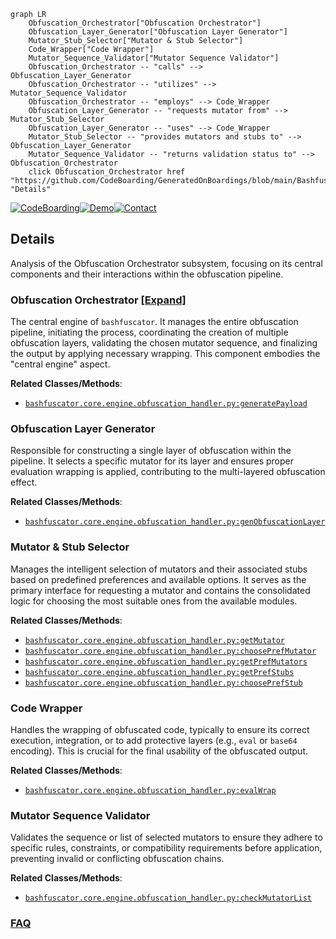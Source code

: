 ```mermaid
graph LR
    Obfuscation_Orchestrator["Obfuscation Orchestrator"]
    Obfuscation_Layer_Generator["Obfuscation Layer Generator"]
    Mutator_Stub_Selector["Mutator & Stub Selector"]
    Code_Wrapper["Code Wrapper"]
    Mutator_Sequence_Validator["Mutator Sequence Validator"]
    Obfuscation_Orchestrator -- "calls" --> Obfuscation_Layer_Generator
    Obfuscation_Orchestrator -- "utilizes" --> Mutator_Sequence_Validator
    Obfuscation_Orchestrator -- "employs" --> Code_Wrapper
    Obfuscation_Layer_Generator -- "requests mutator from" --> Mutator_Stub_Selector
    Obfuscation_Layer_Generator -- "uses" --> Code_Wrapper
    Mutator_Stub_Selector -- "provides mutators and stubs to" --> Obfuscation_Layer_Generator
    Mutator_Sequence_Validator -- "returns validation status to" --> Obfuscation_Orchestrator
    click Obfuscation_Orchestrator href "https://github.com/CodeBoarding/GeneratedOnBoardings/blob/main/Bashfuscator/Obfuscation_Orchestrator.md" "Details"
```

[![CodeBoarding](https://img.shields.io/badge/Generated%20by-CodeBoarding-9cf?style=flat-square)](https://github.com/CodeBoarding/GeneratedOnBoardings)[![Demo](https://img.shields.io/badge/Try%20our-Demo-blue?style=flat-square)](https://www.codeboarding.org/demo)[![Contact](https://img.shields.io/badge/Contact%20us%20-%20contact@codeboarding.org-lightgrey?style=flat-square)](mailto:contact@codeboarding.org)

## Details

Analysis of the Obfuscation Orchestrator subsystem, focusing on its central components and their interactions within the obfuscation pipeline.

### Obfuscation Orchestrator [[Expand]](./Obfuscation_Orchestrator.md)
The central engine of `bashfuscator`. It manages the entire obfuscation pipeline, initiating the process, coordinating the creation of multiple obfuscation layers, validating the chosen mutator sequence, and finalizing the output by applying necessary wrapping. This component embodies the "central engine" aspect.


**Related Classes/Methods**:

- <a href="https://github.com/Bashfuscator/Bashfuscator/blob/master/bashfuscator/core/engine/obfuscation_handler.py" target="_blank" rel="noopener noreferrer">`bashfuscator.core.engine.obfuscation_handler.py:generatePayload`</a>


### Obfuscation Layer Generator
Responsible for constructing a single layer of obfuscation within the pipeline. It selects a specific mutator for its layer and ensures proper evaluation wrapping is applied, contributing to the multi-layered obfuscation effect.


**Related Classes/Methods**:

- <a href="https://github.com/Bashfuscator/Bashfuscator/blob/master/bashfuscator/core/engine/obfuscation_handler.py" target="_blank" rel="noopener noreferrer">`bashfuscator.core.engine.obfuscation_handler.py:genObfuscationLayer`</a>


### Mutator & Stub Selector
Manages the intelligent selection of mutators and their associated stubs based on predefined preferences and available options. It serves as the primary interface for requesting a mutator and contains the consolidated logic for choosing the most suitable ones from the available modules.


**Related Classes/Methods**:

- <a href="https://github.com/Bashfuscator/Bashfuscator/blob/master/bashfuscator/core/engine/obfuscation_handler.py" target="_blank" rel="noopener noreferrer">`bashfuscator.core.engine.obfuscation_handler.py:getMutator`</a>
- <a href="https://github.com/Bashfuscator/Bashfuscator/blob/master/bashfuscator/core/engine/obfuscation_handler.py" target="_blank" rel="noopener noreferrer">`bashfuscator.core.engine.obfuscation_handler.py:choosePrefMutator`</a>
- <a href="https://github.com/Bashfuscator/Bashfuscator/blob/master/bashfuscator/core/engine/obfuscation_handler.py" target="_blank" rel="noopener noreferrer">`bashfuscator.core.engine.obfuscation_handler.py:getPrefMutators`</a>
- <a href="https://github.com/Bashfuscator/Bashfuscator/blob/master/bashfuscator/core/engine/obfuscation_handler.py" target="_blank" rel="noopener noreferrer">`bashfuscator.core.engine.obfuscation_handler.py:getPrefStubs`</a>
- <a href="https://github.com/Bashfuscator/Bashfuscator/blob/master/bashfuscator/core/engine/obfuscation_handler.py" target="_blank" rel="noopener noreferrer">`bashfuscator.core.engine.obfuscation_handler.py:choosePrefStub`</a>


### Code Wrapper
Handles the wrapping of obfuscated code, typically to ensure its correct execution, integration, or to add protective layers (e.g., `eval` or `base64` encoding). This is crucial for the final usability of the obfuscated output.


**Related Classes/Methods**:

- <a href="https://github.com/Bashfuscator/Bashfuscator/blob/master/bashfuscator/core/engine/obfuscation_handler.py" target="_blank" rel="noopener noreferrer">`bashfuscator.core.engine.obfuscation_handler.py:evalWrap`</a>


### Mutator Sequence Validator
Validates the sequence or list of selected mutators to ensure they adhere to specific rules, constraints, or compatibility requirements before application, preventing invalid or conflicting obfuscation chains.


**Related Classes/Methods**:

- <a href="https://github.com/Bashfuscator/Bashfuscator/blob/master/bashfuscator/core/engine/obfuscation_handler.py" target="_blank" rel="noopener noreferrer">`bashfuscator.core.engine.obfuscation_handler.py:checkMutatorList`</a>




### [FAQ](https://github.com/CodeBoarding/GeneratedOnBoardings/tree/main?tab=readme-ov-file#faq)